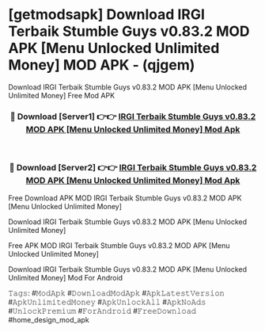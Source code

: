 # [getmodsapk] Download IRGI Terbaik Stumble Guys v0.83.2 MOD APK [Menu Unlocked Unlimited Money] MOD APK - (qjgem)
Download IRGI Terbaik Stumble Guys v0.83.2 MOD APK [Menu Unlocked Unlimited Money] Free Mod APK

<div align="center">
<h3>🔴 Download [Server1] 👉👉 <a href="https://apk-comot.site?title=IRGI_Terbaik_Stumble_Guys_v0.83.2_MOD_APK_[Menu_Unlocked_Unlimited_Money]">IRGI Terbaik Stumble Guys v0.83.2 MOD APK [Menu Unlocked Unlimited Money] Mod Apk</a></h3><br>

<h3>🔴 Download [Server2] 👉👉 <a href="https://apk-comot.site?title=IRGI_Terbaik_Stumble_Guys_v0.83.2_MOD_APK_[Menu_Unlocked_Unlimited_Money]">IRGI Terbaik Stumble Guys v0.83.2 MOD APK [Menu Unlocked Unlimited Money] Mod Apk</a></h3>
</div>


Free Download APK MOD IRGI Terbaik Stumble Guys v0.83.2 MOD APK [Menu Unlocked Unlimited Money]

Download IRGI Terbaik Stumble Guys v0.83.2 MOD APK [Menu Unlocked Unlimited Money] 

Free APK MOD IRGI Terbaik Stumble Guys v0.83.2 MOD APK [Menu Unlocked Unlimited Money] 

Download IRGI Terbaik Stumble Guys v0.83.2 MOD APK [Menu Unlocked Unlimited Money] Mod For Android

𝚃𝚊𝚐𝚜: #𝙼𝚘𝚍𝙰𝚙𝚔 #𝙳𝚘𝚠𝚗𝚕𝚘𝚊𝚍𝙼𝚘𝚍𝙰𝚙𝚔 #𝙰𝚙𝚔𝙻𝚊𝚝𝚎𝚜𝚝𝚅𝚎𝚛𝚜𝚒𝚘𝚗 #𝙰𝚙𝚔𝚄𝚗𝚕𝚒𝚖𝚒𝚝𝚎𝚍𝙼𝚘𝚗𝚎𝚢 #𝙰𝚙𝚔𝚄𝚗𝚕𝚘𝚌𝚔𝙰𝚕𝚕 #𝙰𝚙𝚔𝙽𝚘𝙰𝚍𝚜 #𝚄𝚗𝚕𝚘𝚌𝚔𝙿𝚛𝚎𝚖𝚒𝚞𝚖 #𝙵𝚘𝚛𝙰𝚗𝚍𝚛𝚘𝚒𝚍 #𝙵𝚛𝚎𝚎𝙳𝚘𝚠𝚗𝚕𝚘𝚊𝚍 #home_design_mod_apk